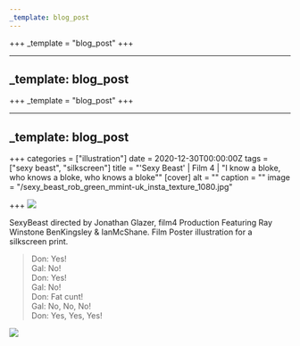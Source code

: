 ```yaml
---
_template: blog_post
---
```












+++
_template = "blog_post"
+++

---
_template: blog_post
---



+++
_template = "blog_post"
+++

---
_template: blog_post
---

+++
categories = ["illustration"]
date = 2020-12-30T00:00:00Z
tags = ["sexy beast", "silkscreen"]
title = "'Sexy Beast' | Film 4 | \"I know a bloke, who knows a bloke, who knows a bloke\""
[cover]
alt = ""
caption = ""
image = "/sexy_beast_rob_green_mmint-uk_insta_texture_1080.jpg"

+++
![](/sexy_beast_rob_green_mmint-uk_texture_1440.jpg)

SexyBeast directed by Jonathan Glazer, film4 Production Featuring Ray Winstone BenKingsley & IanMcShane. Film Poster illustration for a silkscreen print.

> Don: Yes!  
> Gal: No!  
> Don: Yes!  
> Gal: No!  
> Don: Fat cunt!  
> Gal: No, No, No!  
> Don: Yes, Yes, Yes!

![](/sexy_beast_rob_green_mmint-uk_texture__detail_1440.jpg)
